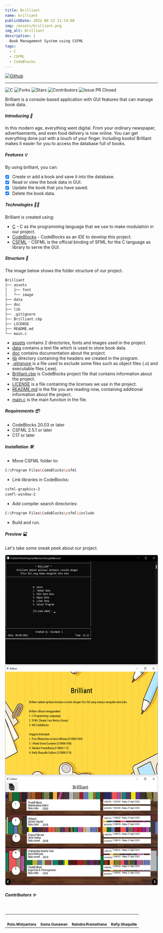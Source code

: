 ```yaml
---
title: Brilliant
name: brilliant
publishDate: 2022-06-22 11:14:00
img: /assets/brilliant.png
img_alt: Brilliant
description: |
  Book Management System using CSFML
tags:
  - C
  - CSFML
  - CodeBlocks
---
```


<div style="display: flex; align-items: start;">
  <a href="https://github.com/putuwaw/brilliant" target="_blank" style="margin-right: .5em;">
    <img src="https://img.shields.io/badge/repository-121013?style=for-the-badge&logo=github&logoColor=white" alt="Github" />
  </a>
</div>
<hr>

![C](https://img.shields.io/badge/c-%2300599C.svg?style=for-the-badge&logo=c&logoColor=white)
![Forks](https://img.shields.io/github/forks/putuwaw/brilliant?style=for-the-badge)
![Stars](https://img.shields.io/github/stars/putuwaw/brilliant?style=for-the-badge)
![Contributors](https://img.shields.io/github/contributors/putuwaw/brilliant?style=for-the-badge)
![Issue PR Closed](https://img.shields.io/github/issues-pr-closed/putuwaw/brilliant?style=for-the-badge)

Brilliant is a console-based application with GUI features that can manage book data.

##### Introducing 👥

In this modern age, everything went digital. From your ordinary newspaper, advertisements, and even food delivery is now online. You can get everything done just with a touch of your finger. Including books! Brilliant makes it easier for you to access the database full of books.

##### Features 💡

By using brilliant, you can:

- [x] Create or add a book and save it into the database.
- [x] Read or view the book data in GUI.
- [x] Update the book that you have saved.
- [x] Delete the book data.

##### Technologies 👨‍💻

Brilliant is created using:

- [C](https://www.open-std.org/jtc1/sc22/wg14/) - C as the programming language that we use to make modulation in our project.
- [CodeBlocks](https://www.codeblocks.org/) - CodeBlocks as an IDE to develop this project.
- [CSFML](https://www.sfml-dev.org/download/csfml/) - CSFML is the official binding of SFML for the C language as library to serve the GUI.

##### Structure 📂

The image below shows the folder structure of our project.

```
Brilliant
├── assets
│   ├── font
│   └── image
├── data
├── doc
├── lib
├── .gitignore
├── Brilliant.cbp
├── LICENSE
├── README.md
└── main.c
```

- [assets](https://github.com/putuwaw/brilliant/blob/main/assets/) contains 2 directories, fonts and images used in the project.
- [data](https://github.com/putuwaw/brilliant/blob/main/data/) contains a text file which is used to store book data.
- [doc](https://github.com/putuwaw/brilliant/blob/main/doc/) contains documentation about the project.
- [lib](https://github.com/putuwaw/brilliant/blob/main/lib/) directory containing the headers we created in the program.
- [.gitignore](https://github.com/putuwaw/brilliant/blob/main/.gitignore) is a file used to exclude some files such as object files (.o) and executable files (.exe).
- [Brilliant.cbp](https://github.com/putuwaw/brilliant/blob/main/Brilliant.cbp) is CodeBlocks project file that contains information about the project.
- [LICENSE](https://github.com/putuwaw/brilliant/blob/main/LICENSE) is a file containing the licenses we use in the project.
- [README.md](https://github.com/putuwaw/brilliant/blob/main/README.md) is the file you are reading now, containing additional information about the project.
- [main.c](https://github.com/putuwaw/brilliant/blob/main/main.c) is the main function in the file.

##### Requirements 📦

- CodeBlocks 20.03 or later
- CSFML 2.5.1 or later
- C17 or later

##### Installation 🛠️

- Move CSFML folder to:

```bash
C:\Program Files\CodeBlocks\csfml
```

- Link libraries in CodeBlocks:

```bash
csfml-graphics-2
csmfl-window-2
```

- Add compiler search directories:

```bash
C:\Program Files\CodeBlocks\csfml\include
```

- Build and run.

##### Preview 💻

Let's take some sneak peek about our project.

<div align="center">
  <img src="https://github.com/putuwaw/brilliant/blob/main/doc/doc_main.png?raw=true" width="640" height="360">
  <img src="https://github.com/putuwaw/brilliant/blob/main/doc/doc_about.png?raw=true" width="640" height="360">
  <img src="https://github.com/putuwaw/brilliant/blob/main/doc/doc_view.png?raw=true" width="640" height="360">
</div>

##### Contributors ✨

<br>
<table align="center">
  <tr>
    <td align="center"><a href="https://github.com/putuwaw"><img src="https://avatars.githubusercontent.com/u/90038606?v=4" width="150px;" alt=""/><br><sub><b>Putu Widyantara</b></sub></td>
    <td align="center"><a href="https://github.com/sugunjenk"><img src="https://avatars.githubusercontent.com/u/102678449?v=4" width="150px;" alt=""/><br><sub><b>Suma Gunawan</b></sub></td>
    <td align="center"><a href="https://github.com/RaindraP"><img src="https://avatars.githubusercontent.com/u/94416844?v=4" width="150px;" alt=""/><br><sub><b>Raindra Pramathana</b></sub></td>
    <td align="center"><a href="https://github.com/IseKey"><img src="https://avatars.githubusercontent.com/u/102424627?v=4" width="150px;" alt=""/><br><sub><b>Rafly Shaquille</b></sub></td>
  </tr>
</table>
